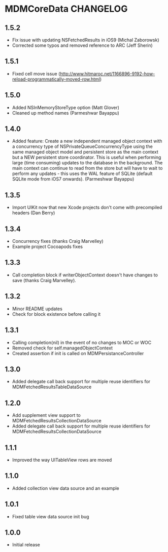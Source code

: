 # MDMCoreData CHANGELOG

## 1.5.2
* Fix issue with updating NSFetchedResults in iOS9 (Michal Zaborowsk)
* Corrected some typos and removed reference to ARC (Jeff Sherin)

## 1.5.1
* Fixed cell move issue (http://www.hitmaroc.net/1166896-9192-how-reload-programmatically-moved-row.html)

## 1.5.0
* Added NSInMemoryStoreType option (Matt Glover)
* Cleaned up method names (Parmeshwar Bayappu)

## 1.4.0
* Added feature: Create a new independent managed object context with a concurrency type of
NSPrivateQueueConcurrencyType using the same managed object model and persistent store as
the main context but a NEW persistent store coordinator. This is useful when performing
large (time consuming) updates to the database in the background. The main context can
continue to read from the store but will have to wait to perform any updates - this uses
the WAL feature of SQLite (default SQLite mode from iOS7 onwards). (Parmeshwar Bayappu)

## 1.3.5
* Import UIKit now that new Xcode projects don't come with precompiled headers (Dan Berry)

## 1.3.4
* Concurrency fixes (thanks Craig Marvelley)
* Example project Cocoapods fixes

## 1.3.3
* Call completion block if writerObjectContext doesn't have changes to save (thanks Craig Marvelley).

## 1.3.2
* Minor README updates
* Check for block existence before calling it

## 1.3.1
* Calling completion(nil) in the event of no changes to MOC or WOC
* Removed check for self.managedObjectContext
* Created assertion if init is called on MDMPersistanceController

## 1.3.0
* Added delegate call back support for multiple reuse identifiers for MDMFetchedResultsTableDataSource

## 1.2.0
* Add supplement view support to MDMFetchedResultsCollectionDataSource
* Added delegate call back support for multiple reuse identifiers for MDMFetchedResultsCollectionDataSource

## 1.1.1
* Improved the way UITableView rows are moved

## 1.1.0
* Added collection view data source and an example

## 1.0.1
* Fixed table view data source init bug

## 1.0.0
* Initial release
